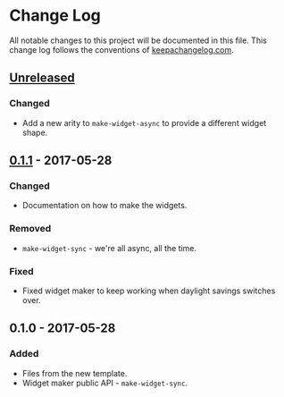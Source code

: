 # Change Log
All notable changes to this project will be documented in this file. This change log follows the conventions of [keepachangelog.com](http://keepachangelog.com/).

## [Unreleased]
### Changed
- Add a new arity to `make-widget-async` to provide a different widget shape.

## [0.1.1] - 2017-05-28
### Changed
- Documentation on how to make the widgets.

### Removed
- `make-widget-sync` - we're all async, all the time.

### Fixed
- Fixed widget maker to keep working when daylight savings switches over.

## 0.1.0 - 2017-05-28
### Added
- Files from the new template.
- Widget maker public API - `make-widget-sync`.

[Unreleased]: https://github.com/your-name/overtone-workshop/compare/0.1.1...HEAD
[0.1.1]: https://github.com/your-name/overtone-workshop/compare/0.1.0...0.1.1
